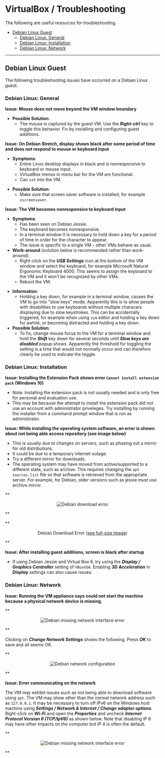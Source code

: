 # VirtualBox / Troubleshooting #

The following are useful resources for troubleshooting.

*   [Debian Linux Guest](#debian-linux-guest)
    +   [Debian Linux: General](#debian-linux-general)
    +   [Debian Linux: Installation](#debian-linux-installation)
    +   [Debian Linux: Network](#debian-linux-network)

---

## Debian Linux Guest ##

The following troubleshooting issues have occurred on a Debian Linux guest.

### Debian Linux: General ###

**Issue: Mouse does not move beyond the VM window boundary**

*   **Possible Solution**:
    +   The mouse is captured by the guest VM.  Use the ***Right-ctrl*** key to toggle this behavior.
        Fix by installing and configuring guest additions.

**Issue:  On Debian Stretch, display shows black after some period of time and does not respond to mouse or keyboard input**

*   **Symptoms**:
    +   Entire Linux desktop displays in black and is nonresponsive to keyboard or mouse input.
    +   VirtualBox menus in menu bar for the VM are functional.
    +   Can `ssh` into the VM.
+   **Possible Solution**:
    +   Make sure that screen saver software is installed, for example `xscreensaver`.

**Issue:  The VM becomes nonresponsive to keyboard input**

*   **Symptoms**:
    +   Has been seen on Debian Jessie.
    +   The keyboard becomes nonresponsive.
    +   In a terminal window it is necessary to hold down a key for a period of time in order for the character to appear.
    +   The issue is specific to a single VM - other VMs behave as usual.
*   **Work-around** (solution below is recommended rather than work-around):
    +   Right-click on the ***USB Settings*** icon at the bottom of the VM window and select the keyboard,
        for example Microsoft Natural Ergonomic Keyboard 4000.
        This seems to assign the keyboard to the VM and it won't be recognized by other VMs.
    +   Reboot the VM.
+   **Information**:
    +   Holding a key down, for example in a terminal window, causes the VM to go into "slow keys" mode.
        Apparently this is to allow people with disabilities to use keyboards
        without multiple characers displaying due to slow keystrokes.
        This can be accidentally triggered, for example when using `vim` editor and holding a key down
        for awhile, or becoming distracted and holding a key down.
+   **Possible Solution**:
    +   To fix, change mouse focus to the VM for a terminal window and hold the ***Shift*** key down for several seconds
        until ***Slow keys are disabled*** popup shows.
        Apparently the threshold for toggling the setting is a time that would not normally occur
        and can therefore clearly be used to indicate the toggle.

### Debian Linux: Installation ###

**Issue: Installing the Extension Pack shows error `Cannot install extension pack` (Windows 10)**

*   Note:  Installing the extension pack is not usually needed and is only free for personal and evaluation use.
*   This may be because the attempt to install the extension pack did not use an
    account with administrator priveleges.
    Try installing by running the installer from a command prompt window that is run as administrator.

**Issue:  While installing the operating system software, an error is shown about not being able access repository (see image below)**

*   This is usually due to changes on servers, such as phasing out a mirror for old distributions.
*   It could be due to a temporary internet outage.
*   Try a different mirror for downloads.
*   The operating system may have moved from active/supported to a different state, such as archive.
    This requires changing the `apt` `sources.list` file so that software is retrieved from the appropriate server.
    For example, for Debian, older versions such as jessie must use archive mirror.

**<p style="text-align: center;">
![Debian download error](images/error-debian-site.png)
</p>**

**<p style="text-align: center;">
Debian Download Error (<a href="../images/error-debian-site.png">see full-size image</a>)
</p>**

**Issue: After installing guest additions, screen is black after startup**

*   If using Debian Jessie and Virtual Box 6, try using the ***Display / Graphics Controller*** setting
    of `VBoxVGA`.
Enabling ***3D Acceleration*** in ***Display*** settings can also cause issues.

### Debian Linux: Network ###

**Issue:  Running the VM appliance says
could not start the machine because a physical network device is missing.**

**<p style="text-align: center;">
![Debian missing network interface error](images/error-debian-missing-network-interface-1.png)
</p>**

Clicking on ***Change Network Settings*** shows the following.
Press ***OK*** to save and all seems OK.

**<p style="text-align: center;">
![Debian network configuration](images/error-debian-missing-network-interface-2.png)
</p>**

**Issue:  Error communicating on the network**

The VM may exhibit issues such as not being able to download software using `apt`.
The VM may show other than the normal network address such as `127.0.0.1`.
It may be necessary to turn off IPv6 on the Windows host machine using
***Settings / Network & Internet / Change adapter options***.
Right-click on ***Wi-Fi*** and open the ***Properties*** and uncheck
***Internet Protocol Version 6 (TCP/IpV6)*** as shown below.
Note that disabling IP 6 may have other impacts on the computer but IP 4 is often the default.

**<p style="text-align: center;">
![Debian missing network interface error](images/error-debian-windows-ip6.png)
</p>**
